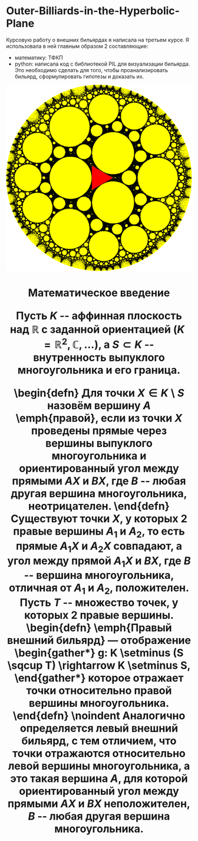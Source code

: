 # Outer-Billiards-in-the-Hyperbolic-Plane

Курсовую работу о внешних бильярдах я написала на третьем курсе. Я использовала в ней главным образом 2 составляющие:
- математику: ТФКП
- python: написала код с библиотекой PIL для визуализации бильярда. Это необходимо сделать для того, чтобы проанализировать бильярд, сформулировать гипотезы и доказать их.

![Alt-текст](https://github.com/IraNovichkova/Outer-Billiards-in-the-Hyperbolic-Plane/blob/main/image_1000%2C%20r%20%3D%2075.png "Бильярд")



<h1 align="center">Математическое введение


Пусть $K$ -- аффинная плоскость над $\mathbb{R}$ с заданной ориентацией $(K = \mathbb{R}^2, \mathbb{C}, \ldots)$, а $S \subset K$ -- внутренность выпуклого многоугольника и его граница.

\begin{defn}
    Для точки $X \in K \setminus S$ назовём вершину $A$ \emph{правой}, если из точки $X$ проведены прямые через вершины выпуклого многоугольника и ориентированный угол между прямыми $AX$ и $BX$, где $B$ -- любая другая вершина многоугольника, неотрицателен.
\end{defn}
Существуют точки $X$, у которых 2 правые вершины $A_1$ и $A_2$, то есть прямые $A_1X$ и $A_2X$ совпадают, а угол между прямой $A_1X$ и $BX$, где $B$ -- вершина многоугольника, отличная от $A_1$ и $A_2$, положителен. Пусть $T$ -- множество точек, у которых 2 правые вершины.
\begin{defn}
    \emph{Правый внешний бильярд} — отображение 
    \begin{gather*}
        g: K \setminus (S \sqcup
        T) \rightarrow K \setminus S, 
    \end{gather*}
    которое отражает точки относительно правой вершины многоугольника. 
\end{defn}
\noindent
Аналогично определяется левый внешний бильярд, с тем отличием, что точки отражаются относительно левой вершины многоугольника, а это такая вершина $A$, для которой ориентированный угол между прямыми $AX$ и $BX$ неположителен, $B$ -- любая другая вершина многоугольника.
